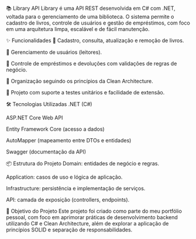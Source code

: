 📚 Library API
Library é uma API REST desenvolvida em C# com .NET, voltada para o gerenciamento de uma biblioteca. O sistema permite o cadastro de livros, controle de usuários e gestão de empréstimos, com foco em uma arquitetura limpa, escalável e de fácil manutenção.

✨ Funcionalidades
📖 Cadastro, consulta, atualização e remoção de livros.

👤 Gerenciamento de usuários (leitores).

🔄 Controle de empréstimos e devoluções com validações de regras de negócio.

🧹 Organização seguindo os princípios da Clean Architecture.

🧪 Projeto com suporte a testes unitários e facilidade de extensão.

🛠️ Tecnologias Utilizadas
.NET (C#)

ASP.NET Core Web API

Entity Framework Core (acesso a dados)

AutoMapper (mapeamento entre DTOs e entidades)

Swagger (documentação da API)

📦 Estrutura do Projeto
Domain: entidades de negócio e regras.

Application: casos de uso e lógica de aplicação.

Infrastructure: persistência e implementação de serviços.

API: camada de exposição (controllers, endpoints).

🚀 Objetivo do Projeto
Este projeto foi criado como parte do meu portfólio pessoal, com foco em aprimorar práticas de desenvolvimento backend utilizando C# e Clean Architecture, além de explorar a aplicação de princípios SOLID e separação de responsabilidades.
